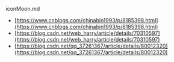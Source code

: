 iconMoon.md

- [https://www.cnblogs.com/chinabin1993/p/8185398.html](https://www.cnblogs.com/chinabin1993/p/8185398.html)
- [https://blog.csdn.net/web_harry/article/details/70310597](https://blog.csdn.net/web_harry/article/details/70310597)
- [https://blog.csdn.net/qq_37261367/article/details/80012320](https://blog.csdn.net/qq_37261367/article/details/80012320)
